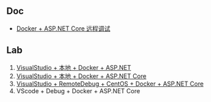 ## Doc
- [Docker + ASP.NET Core 远程调试](http://blog.wuwenxiang.net/Docker-AspNetCore-VS-Debug)

## Lab
1. [VisualStudio + 本地 + Docker + ASP.NET](https://github.com/wu-wenxiang/Training-AspDotNetCore-Docker-Public/tree/master/Docker-AspDotNet)
1. [VisualStudio + 本地 + Docker + ASP.NET Core](https://github.com/wu-wenxiang/Training-AspDotNetCore-Docker-Public/tree/master/Docker-AspDotNetCore)
1. [VisualStudio + RemoteDebug + CentOS + Docker + ASP.NET Core](https://github.com/wu-wenxiang/Training-AspDotNetCore-Docker-Public/tree/master/Docker-AspDotNetCore/AspDotNetCore-WebApi-Docker-Linux-RemoteDebug)
1. VScode + Debug + Docker + ASP.NET Core 